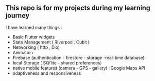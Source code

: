 ## This repo is for my projects during my learning journey

I have learned many things :
- Basic Flutter widgets
- State Management ( Riverpod , Cubit )
- Networking ( http , Dio)
- Animation
- Firebase (authentication - firestore - storage -real-time database)
- local Storage ( SQflite - shared preferences)
- native mobile features (camera - GPS - gallery)
  -Google Maps API
- adaptiveness and responsiveness 

